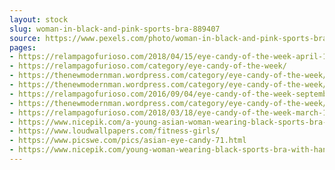 ```yaml
---
layout: stock
slug: woman-in-black-and-pink-sports-bra-889407
source: https://www.pexels.com/photo/woman-in-black-and-pink-sports-bra-889407/
pages:
- https://relampagofurioso.com/2018/04/15/eye-candy-of-the-week-april-15-2018/
- https://relampagofurioso.com/category/eye-candy-of-the-week/
- https://thenewmodernman.wordpress.com/category/eye-candy-of-the-week/?iframe=true&preview=true/feed/
- https://thenewmodernman.wordpress.com/category/eye-candy-of-the-week/?iframe=true&theme_preview=true%2Ffeed%2F
- https://relampagofurioso.com/2016/09/04/eye-candy-of-the-week-september-4-2016/
- https://thenewmodernman.wordpress.com/category/eye-candy-of-the-week/?iframe=true&theme_preview=true/feed/
- https://relampagofurioso.com/2018/03/18/eye-candy-of-the-week-march-18-2018/
- https://www.nicepik.com/a-young-asian-woman-wearing-black-sports-bra-in-the-gym-20-25-year-old-aerobic-athlete-athletic-free-photo-1344675
- https://www.loudwallpapers.com/fitness-girls/
- https://www.picswe.com/pics/asian-eye-candy-71.html
- https://www.nicepik.com/young-woman-wearing-black-sports-bra-with-hands-behind-head-posing-in-gym-20-25-years-adult-free-photo-1347145
---
```

